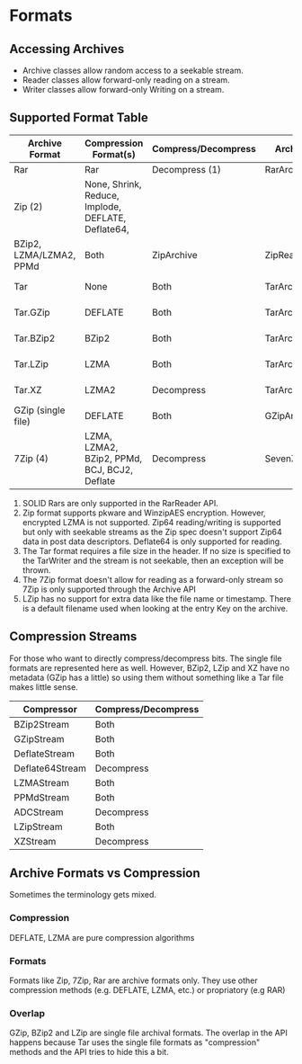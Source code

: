 # Formats

## Accessing Archives

* Archive classes allow random access to a seekable stream.
* Reader classes allow forward-only reading on a stream.
* Writer classes allow forward-only Writing on a stream.

## Supported Format Table

| Archive Format         | Compression Format(s)                             | Compress/Decompress | Archive API     | Reader API | Writer API    |
| ---------------------- | ------------------------------------------------- | ------------------- | --------------- | ---------- | ------------- |
| Rar                    | Rar                                               | Decompress (1)      | RarArchive      | RarReader  | N/A           |
| Zip (2)                | None, Shrink, Reduce, Implode, DEFLATE, Deflate64,
                           BZip2, LZMA/LZMA2, PPMd                           | Both                | ZipArchive      | ZipReader  | ZipWriter     | 
| Tar                    | None                                              | Both                | TarArchive      | TarReader  | TarWriter (3) |
| Tar.GZip               | DEFLATE                                           | Both                | TarArchive      | TarReader  | TarWriter (3) |
| Tar.BZip2              | BZip2                                             | Both                | TarArchive      | TarReader  | TarWriter (3) |
| Tar.LZip               | LZMA                                              | Both                | TarArchive      | TarReader  | TarWriter (3) |
| Tar.XZ                 | LZMA2                                             | Decompress          | TarArchive      | TarReader  | TarWriter (3) |
| GZip (single file)     | DEFLATE                                           | Both                | GZipArchive     | GZipReader | GZipWriter    |
| 7Zip (4)               | LZMA, LZMA2, BZip2, PPMd, BCJ, BCJ2, Deflate      | Decompress          | SevenZipArchive | N/A        | N/A           |

1. SOLID Rars are only supported in the RarReader API.
2. Zip format supports pkware and WinzipAES encryption. However, encrypted LZMA is not supported. Zip64 reading/writing is supported but only with seekable streams as the Zip spec doesn't support Zip64 data in post data descriptors. Deflate64 is only supported for reading.
3. The Tar format requires a file size in the header. If no size is specified to the TarWriter and the stream is not seekable, then an exception will be thrown.
4. The 7Zip format doesn't allow for reading as a forward-only stream so 7Zip is only supported through the Archive API
5. LZip has no support for extra data like the file name or timestamp. There is a default filename used when looking at the entry Key on the archive.

## Compression Streams

For those who want to directly compress/decompress bits. The single file formats are represented here as well. However, BZip2, LZip and XZ have no metadata (GZip has a little) so using them without something like a Tar file makes little sense.

| Compressor      | Compress/Decompress |
| --------------- | ------------------- |
| BZip2Stream     | Both                |
| GZipStream      | Both                |
| DeflateStream   | Both                |
| Deflate64Stream | Decompress          |
| LZMAStream      | Both                |
| PPMdStream      | Both                |
| ADCStream       | Decompress          |
| LZipStream      | Both                |
| XZStream        | Decompress          |

## Archive Formats vs Compression

Sometimes the terminology gets mixed.

### Compression

DEFLATE, LZMA are pure compression algorithms

### Formats

Formats like Zip, 7Zip, Rar are archive formats only. They use other compression methods (e.g. DEFLATE, LZMA, etc.) or propriatory (e.g RAR)

### Overlap

GZip, BZip2 and LZip are single file archival formats. The overlap in the API happens because Tar uses the single file formats as "compression" methods and the API tries to hide this a bit.
